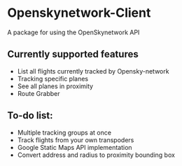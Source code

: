 # Openskynetwork-Client

A package for using the OpenSkynetwork API

## Currently supported features

* List all flights currently tracked by Opensky-network
* Tracking specific planes
* See all planes in proximity
* Route Grabber

## To-do list:

* Multiple tracking groups at once
* Track flights from your own transpoders
* Google Static Maps API implementation
* Convert address and radius to proximity bounding box
